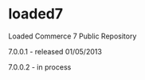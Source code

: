 loaded7
=======

Loaded Commerce 7 Public Repository

7.0.0.1 - released 01/05/2013

7.0.0.2 - in process
